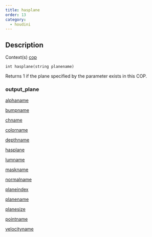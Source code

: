 ```yaml
---
title: hasplane
order: 13
category:
  - houdini
---
```


## Description

Context(s) [cop](../contexts/cop.html)

`int hasplane(string planename)`

Returns 1 if the plane specified by the parameter exists in this COP.

### output_plane

[alphaname](alphaname.html)

[bumpname](bumpname.html)

[chname](chname.html)

[colorname](colorname.html)

[depthname](depthname.html)

[hasplane](hasplane.html)

[lumname](lumname.html)

[maskname](maskname.html)

[normalname](normalname.html)

[planeindex](planeindex.html)

[planename](planename.html)

[planesize](planesize.html)

[pointname](pointname.html)

[velocityname](velocityname.html)
